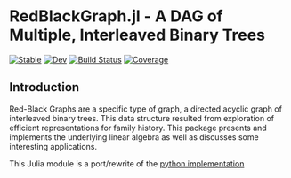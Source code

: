 # RedBlackGraph.jl - A DAG of Multiple, Interleaved Binary Trees

[![Stable](https://img.shields.io/badge/docs-stable-blue.svg)](https://rappdw.github.io/RedBlackGraph.jl/stable)
[![Dev](https://img.shields.io/badge/docs-dev-blue.svg)](https://rappdw.github.io/RedBlackGraph.jl/dev)
[![Build Status](https://ci.appveyor.com/api/projects/status/github/rappdw/RedBlackGraph.jl?svg=true)](https://ci.appveyor.com/project/rappdw/RedBlackGraph-jl)
[![Coverage](https://codecov.io/gh/rappdw/RedBlackGraph.jl/branch/main/graph/badge.svg)](https://codecov.io/gh/rappdw/RedBlackGraph.jl)

## Introduction
Red-Black Graphs are a specific type of graph, a directed acyclic graph of interleaved binary trees. This data 
structure resulted from exploration of efficient representations for family history. This package presents and 
implements the underlying linear algebra as well as discusses some interesting applications.

This Julia module is a port/rewrite of the [python implementation](https://github.com/rappdw/redblackgraph)
